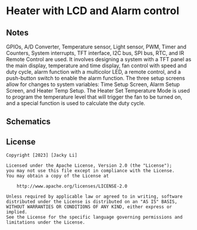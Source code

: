 # Heater with LCD and Alarm control

## Notes

GPIOs, A/D Converter, Temperature sensor, Light sensor, PWM, Timer and Counters, System interrupts, TFT interface, I2C bus, SPI bus, RTC, and IR Remote Control are used. It involves designing a system with a TFT panel as the main display, temperature and time display, fan control with speed and duty cycle, alarm function with a multicolor LED, a remote control, and a push-button switch to enable the alarm function. The three setup screens allow for changes to system variables: Time Setup Screen, Alarm Setup Screen, and Heater Temp Setup. The Heater Set Temperature Mode is used to program the temperature level that will trigger the fan to be turned on, and a special function is used to calculate the duty cycle.

## Schematics

## License

    Copyright [2023] [Jacky Li]

    Licensed under the Apache License, Version 2.0 (the "License");
    you may not use this file except in compliance with the License.
    You may obtain a copy of the License at

        http://www.apache.org/licenses/LICENSE-2.0

    Unless required by applicable law or agreed to in writing, software
    distributed under the License is distributed on an "AS IS" BASIS,
    WITHOUT WARRANTIES OR CONDITIONS OF ANY KIND, either express or implied.
    See the License for the specific language governing permissions and
    limitations under the License.
